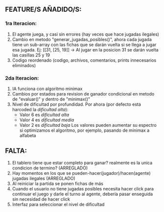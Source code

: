 ## FEATURE/S AÑADIDO/S:

### 1ra Iteracion:

1. El agente juega, y casi sin errores (hay veces que hace jugadas ilegales)
2. Cambio en metodo "generar_jugadas_posibles()", ahora cada jugada tiene un sub-array con
   las fichas que se darán vuelta si se llega a jugar esa jugada.
   Ej: [[31, [25, 19]] -> Al jugar en la posicion 31 se darán vuelta las casillas 25 y 19
3. Codigo reordenado (codigo, archivos, comentarios, prints innecesarios eliminados)

### 2da Iteracion:

1. IA funciona con algoritmo minimax
2. Cambios por estados para revision de ganador condicional en metodo de "evaluar()" y dentro de "minimax()"
3. Nivel de dificultad por profundidad.
   Por ahora (por defecto esta harcoded la _dificultad alta_):
   - Valor 6 es _dificultad alta_
   - Valor 4 es _dificultad media_
   - Valor 2 es _dificultad baja_
   Los valores pueden aumentar su espectro si optimizamos el algoritmo, por ejemplo, pasando de minimax a alfabeta

## FALTA:

1. El tablero tiene que estar completo para ganar? realmente es la unica condicion de termino? (ARREGLADO)
2. Hay momentos en los que se pueden-hacer(jugador)/hacen(agente) jugadas ilegales (ARREGLADO)
3. Al reiniciar la partida se ponen fichas de más
4. Cuando el usuario no tiene jugadas posibles necesita hacer click para continuar el juego y darle
   el turno al agente, debería pasar enseguida sin necesidad de hacer click
5. Interfaz para seleccionar el nivel de dificultad
